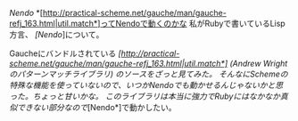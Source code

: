 *Nendo* *[http://practical-scheme.net/gauche/man/gauche-refj_163.html|util.match*]ってNendoで動くのかな
私がRubyで書いているLisp方言、 *[Nendo*]について。

Gaucheにバンドルされている *[http://practical-scheme.net/gauche/man/gauche-refj_163.html|util.match*] (Andrew Wrightのパターンマッチライブラリ) のソースをざっと見てみた。
そんなにSchemeの特殊な機能を使っていないので、いつかNendoでも動かせるんじゃないかと思った。ちょっと甘いかな。
このライブラリは本当に強力でRubyにはなかなか真似できない部分なので*[Nendo*]で動かしたい。
